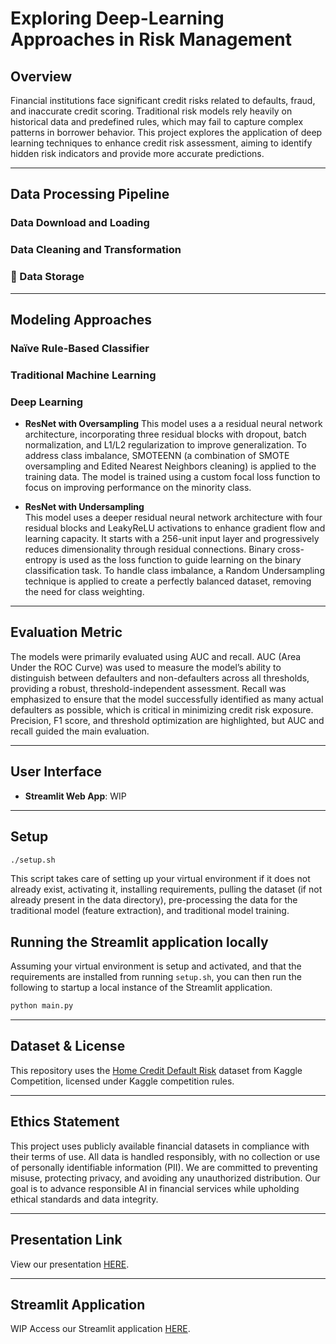 
# Exploring Deep-Learning Approaches in Risk Management

## Overview

Financial institutions face significant credit risks related to defaults, fraud, and inaccurate credit scoring. Traditional risk models rely heavily on historical data and predefined rules, which may fail to capture complex patterns in borrower behavior. This project explores the application of deep learning techniques to enhance credit risk assessment, aiming to identify hidden risk indicators and provide more accurate predictions.​

---

## Data Processing Pipeline

### Data Download and Loading

### Data Cleaning and Transformation

### 💾 Data Storage

---

## Modeling Approaches 

### Naïve Rule-Based Classifier

### Traditional Machine Learning

### Deep Learning 

- **ResNet with Oversampling**
This model uses a a residual neural network architecture, incorporating three residual blocks with dropout, batch normalization, and L1/L2 regularization to improve generalization. To address class imbalance, SMOTEENN (a combination of SMOTE oversampling and Edited Nearest Neighbors cleaning) is applied to the training data. The model is trained using a custom focal loss function to focus on improving performance on the minority class. 

- **ResNet with Undersampling**  
This model uses a deeper residual neural network architecture with four residual blocks and LeakyReLU activations to enhance gradient flow and learning capacity. It starts with a 256-unit input layer and progressively reduces dimensionality through residual connections. Binary cross-entropy is used as the loss function to guide learning on the binary classification task. To handle class imbalance, a Random Undersampling technique is applied to create a perfectly balanced dataset, removing the need for class weighting.


---

## Evaluation Metric

The models were primarily evaluated using AUC and recall. AUC (Area Under the ROC Curve) was used to measure the model’s ability to distinguish between defaulters and non-defaulters across all thresholds, providing a robust, threshold-independent assessment. Recall was emphasized to ensure that the model successfully identified as many actual defaulters as possible, which is critical in minimizing credit risk exposure. Precision, F1 score, and threshold optimization are highlighted, but AUC and recall guided the main evaluation.

---

## User Interface

- **Streamlit Web App**: 
WIP

---

## Setup

```bash
./setup.sh
```

This script takes care of setting up your virtual environment if it does not already exist, activating it, installing requirements, pulling the dataset (if not already present in the data directory), pre-processing the data for the traditional model (feature extraction), and traditional model training.

## Running the Streamlit application locally

Assuming your virtual environment is setup and activated, and that the requirements are installed from running `setup.sh`,
you can then run the following to startup a local instance of the Streamlit application.

```bash
python main.py
```

---

## Dataset & License
This repository uses the [Home Credit Default Risk](https://www.kaggle.com/competitions/home-credit-default-risk/overview) dataset from Kaggle Competition, licensed under Kaggle competition rules.

---

## **Ethics Statement**  

This project uses publicly available financial datasets in compliance with their terms of use. All data is handled responsibly, with no collection or use of personally identifiable information (PII). We are committed to preventing misuse, protecting privacy, and avoiding any unauthorized distribution. Our goal is to advance responsible AI in financial services while upholding ethical standards and data integrity.

---

## Presentation Link

View our presentation [HERE](https://docs.google.com/presentation/d/1f10f97H5Tj7s4oodW_kLxO4mKXoLSJzMlBV520TZrPM/edit?usp=sharing).

---

## Streamlit Application

WIP
Access our Streamlit application [HERE]().
